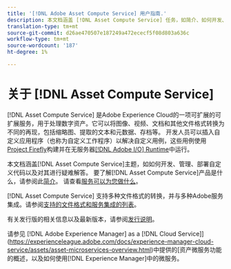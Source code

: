```yaml
---
title: '[!DNL Adobe Asset Compute Service] 用户指南.'
description: 本文档涵盖 [!DNL Asset Compute Service] 任务，如简介、如何开发、管理、部署自定义代码以及对自定义代码进行疑难解答。
translation-type: tm+mt
source-git-commit: d26ae470507e187249a472ececf5f08d803a636c
workflow-type: tm+mt
source-wordcount: '187'
ht-degree: 1%

---
```



# 关于 [!DNL Asset Compute Service]

[!DNL Asset Compute Service] 是Adobe Experience Cloud的一项可扩展的可扩展服务，用于处理数字资产。它可以将图像、视频、文档和其他文件格式转换为不同的再现，包括缩略图、提取的文本和元数据、存档等。 开发人员可以插入自定义应用程序（也称为自定义工作程序）以解决自定义用例，这些用例使用[Project Firefly](https://www.adobe.io/apis/experienceplatform/project-firefly/docs.html)构建并在无服务器[[!DNL Adobe I/O] Runtime](https://www.adobe.io/apis/experienceplatform/runtime.html)中运行。

本文档涵盖[!DNL Asset Compute Service]主题，如如何开发、管理、部署自定义代码以及对其进行疑难解答。 要了解[!DNL Asset Compute Service]产品是什么，请参阅此[简介](introduction.md)。 请查看[服务可以为您做什么](introduction.md#possible-use-cases-benefits)。

[!DNL Asset Compute Service] 支持多种文件格式的转换，并与多种Adobe服务集成。请参阅[支持的文件格式和服务集成的列表](https://experienceleague.adobe.com/docs/experience-manager-cloud-service/assets/file-format-support.html)。

有关发行版的相关信息以及最新版本，请参阅[发行说明](/help/release-notes.md)。

请参见 [!DNL Adobe Experience Manager]  as a [!DNL Cloud Service]](https://experienceleague.adobe.com/docs/experience-manager-cloud-service/assets/asset-microservices-overview.html)中提供的[资产微服务功能的概述，以及如何使用[!DNL Experience Manager]中的微服务。

<!--
Possible to record the below info here in this landing page to centralize the miscellaneous info about Asset Compute Service?
 List of dependencies and requirements SDK, CLI, Devtools, etc.? Or may be a link to the prerequisites.
 Introduction video when Tech Marketing team shares one.
-->
